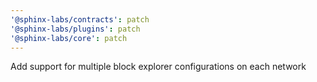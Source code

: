 ```yaml
---
'@sphinx-labs/contracts': patch
'@sphinx-labs/plugins': patch
'@sphinx-labs/core': patch
---
```


Add support for multiple block explorer configurations on each network
